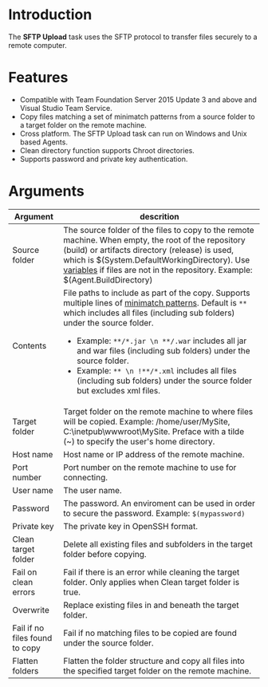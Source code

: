 # Introduction
 The **SFTP Upload** task uses the SFTP protocol to transfer files securely to a remote computer.

# Features
* Compatible with Team Foundation Server 2015 Update 3 and above and Visual Studio Team Service.
* Copy files matching a set of minimatch patterns from a source folder to a target folder on the remote machine.
* Cross platform. The SFTP Upload task can run on Windows and Unix based Agents.
* Clean directory function supports Chroot directories.
* Supports password and private key authentication.

# Arguments
Argument|descrition
--------|----------
Source folder       | The source folder of the files to copy to the remote machine.  When empty, the root of the repository (build) or artifacts directory (release) is used, which is $(System.DefaultWorkingDirectory).  Use [variables](https://docs.microsoft.com/en-us/vsts/build-release/concepts/definitions/build/variables?tabs=batch) if files are not in the repository. Example: $(Agent.BuildDirectory)
Contents    | File paths to include as part of the copy. Supports multiple lines of [minimatch patterns](https://docs.microsoft.com/en-us/vsts/build-release/tasks/file-matching-patterns). Default is `**` which includes all files (including sub folders) under the source folder.<ul><li>Example: `**/*.jar \n **/.war` includes all jar and war files (including sub folders) under the source folder.</li><li>Example: `** \n !**/*.xml` includes all files (including sub folders) under the source folder but excludes xml files.</li></ul>
Target folder   | Target folder on the remote machine to where files will be copied. Example: /home/user/MySite, C:\\inetpub\\wwwroot\\MySite. Preface with a tilde (~) to specify the user's home directory.
Host name   | Host name or IP address of the remote machine.
Port number | Port number on the remote machine to use for connecting.
User name   | The user name.
Password    |  The password.  An enviroment can be used in order to secure the password. Example: `$(mypassword)`
Private key | The private key in OpenSSH format. 
Clean target folder | Delete all existing files and subfolders in the target folder before copying.
Fail on clean errors    | Fail if there is an error while cleaning the target folder. Only applies when Clean target folder is true.
Overwrite   | Replace existing files in and beneath the target folder.
Fail if no files found to copy | Fail if no matching files to be copied are found under the source folder.
Flatten folders | Flatten the folder structure and copy all files into the specified target folder on the remote machine.

